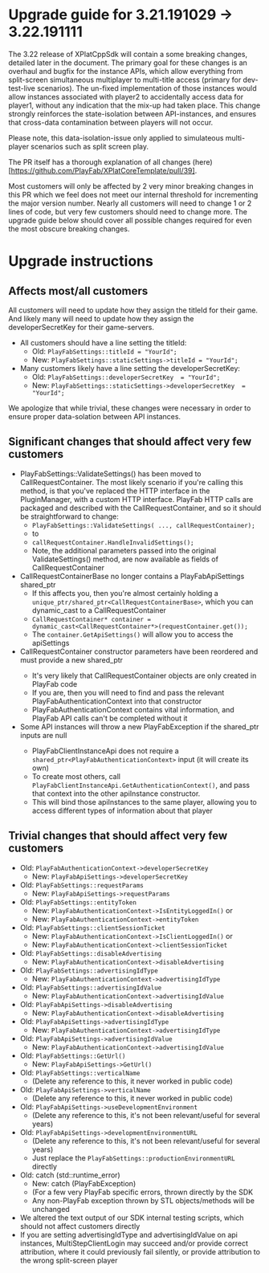 # Upgrade guide for 3.21.191029 -> 3.22.191111

The 3.22 release of XPlatCppSdk will contain a some breaking changes, detailed later in the document. The primary goal for these changes is an overhaul and bugfix for the instance APIs, which allow everything from split-screen simultaneous multiplayer to multi-title access (primary for dev-test-live scenarios). The un-fixed implementation of those instances would allow instances associated with player2 to accidentally access data for player1, without any indication that the mix-up had taken place. This change strongly reinforces the state-isolation between API-instances, and ensures that cross-data contamination between players will not occur.

Please note, this data-isolation-issue only applied to simulateous multi-player scenarios such as split screen play.

The PR itself has a thorough explanation of all changes (here)[https://github.com/PlayFab/XPlatCoreTemplate/pull/39].

Most customers will only be affected by 2 very minor breaking changes in this PR which we feel does not meet our internal threshold for incrementing the major version number. Nearly all customers will need to change 1 or 2 lines of code, but very few customers should need to change more. The upgrade guide below should cover all possible changes required for even the most obscure breaking changes.

# Upgrade instructions

## Affects most/all customers

All customers will need to update how they assign the titleId for their game. And likely many will need to update how they assign the developerSecretKey for their game-servers.

* All customers should have a line setting the titleId:
    * Old: ```PlayFabSettings::titleId = "YourId";```
    * New: ```PlayFabSettings::staticSettings->titleId = "YourId";```
* Many customers likely have a line setting the developerSecretKey:
    * Old: ```PlayFabSettings::developerSecretKey  = "YourId";```
    * New: ```PlayFabSettings::staticSettings->developerSecretKey  = "YourId";```

We apologize that while trivial, these changes were necessary in order to ensure proper data-solation between API instances.

## Significant changes that should affect very few customers

* PlayFabSettings::ValidateSettings() has been moved to CallRequestContainer. The most likely scenario if you're calling this method, is that you've replaced the HTTP interface in the PluginManager, with a custom HTTP interface. PlayFab HTTP calls are packaged and described with the CallRequestContainer, and so it should be straightforward to change:
    * ```PlayFabSettings::ValidateSettings( ..., callRequestContainer);```
    * to
    * ```callRequestContainer.HandleInvalidSettings();```
    * Note, the additional parameters passed into the original ValidateSettings() method, are now available as fields of CallRequestContainer
* CallRequestContainerBase no longer contains a PlayFabApiSettings shared_ptr
    * If this affects you, then you're almost certainly holding a ```unique_ptr/shared_ptr<CallRequestContainerBase>```, which you can dynamic_cast to a CallRequestContainer
    * ```CallRequestContainer* container = dynamic_cast<CallRequestContainer*>(requestContainer.get());```
    * The ```container.GetApiSettings()``` will allow you to access the apiSettings
* CallRequestContainer constructor parameters have been reordered and must provide a new shared_ptr<PlayFabAuthenticationContext>
    * It's very likely that CallRequestContainer objects are only created in PlayFab code
    * If you are, then you will need to find and pass the relevant PlayFabAuthenticationContext into that constructor
    * PlayFabAuthenticationContext contains vital information, and PlayFab API calls can't be completed without it
* Some API instances will throw a new PlayFabException if the shared_ptr<PlayFabAuthenticationContext> inputs are null
    * PlayFabClientInstanceApi does not require a ```shared_ptr<PlayFabAuthenticationContext>``` input (it will create its own)
    * To create most others, call ```PlayFabClientInstanceApi.GetAuthenticationContext()```, and pass that context into the other apiInstance constructor.
    * This will bind those apiInstances to the same player, allowing you to access different types of information about that player

## Trivial changes that should affect very few customers

* Old: ```PlayFabAuthenticationContext->developerSecretKey```
    * New: ```PlayFabApiSettings->developerSecretKey```
* Old: ```PlayFabSettings::requestParams```
    * New: ```PlayFabApiSettings->requestParams```
* Old: ```PlayFabSettings::entityToken```
    * New: ```PlayFabAuthenticationContext->IsEntityLoggedIn()``` or
    * New: ```PlayFabAuthenticationContext->entityToken```
* Old: ```PlayFabSettings::clientSessionTicket```
    * New: ```PlayFabAuthenticationContext->IsClientLoggedIn()``` or
    * New: ```PlayFabAuthenticationContext->clientSessionTicket```
* Old: ```PlayFabSettings::disableAdvertising```
    * New: ```PlayFabAuthenticationContext->disableAdvertising```
* Old: ```PlayFabSettings::advertisingIdType```
    * New: ```PlayFabAuthenticationContext->advertisingIdType```
* Old: ```PlayFabSettings::advertisingIdValue```
    * New: ```PlayFabAuthenticationContext->advertisingIdValue```
* Old: ```PlayFabApiSettings->disableAdvertising```
    * New: ```PlayFabAuthenticationContext->disableAdvertising```
* Old: ```PlayFabApiSettings->advertisingIdType```
    * New: ```PlayFabAuthenticationContext->advertisingIdType```
* Old: ```PlayFabApiSettings->advertisingIdValue```
    * New: ```PlayFabAuthenticationContext->advertisingIdValue```
* Old: ```PlayFabSettings::GetUrl()```
    * New: ```PlayFabApiSettings->GetUrl()```
* Old: ```PlayFabSettings::verticalName```
    * (Delete any reference to this, it never worked in public code)
* Old: ```PlayFabApiSettings->verticalName```
    * (Delete any reference to this, it never worked in public code)
* Old: ```PlayFabApiSettings->useDevelopmentEnvironment ```
    * (Delete any reference to this, it's not been relevant/useful for several years)
* Old: ```PlayFabApiSettings->developmentEnvironmentURL```
    * (Delete any reference to this, it's not been relevant/useful for several years)
    * Just replace the ```PlayFabSettings::productionEnvironmentURL``` directly
* Old: catch (std::runtime_error)
    * New: catch (PlayFabException)
    * (For a few very PlayFab specific errors, thrown directly by the SDK
    * Any non-PlayFab exception thrown by STL objects/methods will be unchanged
* We altered the text output of our SDK internal testing scripts, which should not affect customers directly
* If you are setting advertisingIdType and advertisingIdValue on api instances, MultiStepClientLogin may succeed and/or provide correct attribution, where it could previously fail silently, or provide attribution to the wrong split-screen player


    
